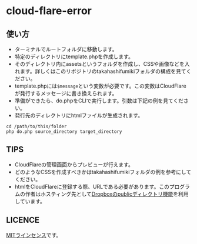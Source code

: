 cloud-flare-error
=================

## 使い方

* ターミナルでルートフォルダに移動します。
* 特定のディレクトリにtemplate.phpを作成します。
* そのディレクトリ内にassetsというフォルダを作成し、CSSや画像などを入れます。詳しくはこのリポジトリのtakahashifumikiフォルダの構成を見てください。
* template.phpには`$message`という変数が必要です。この変数はCloudFlareが発行するメッセージに書き換えられます。
* 準備ができたら、do.phpをCLIで実行します。引数は下記の例を見てください。
* 発行先のディレクトリにhtmlファイルが生成されます。

```
cd /path/to/this/folder
php do.php source_directory target_directory
```

## TIPS

* CloudFlareの管理画面からプレビューが行えます。
* どのようなCSSを作成すべきかはtakahashifumikiフォルダの例を参考にしてください。
* htmlをCloudFlareに登録する際、URLである必要があります。このプログラムの作者はホスティング先として[Dropboxのpublicディレクトリ機能](https://www.dropbox.com/ja/help/16)を利用しています。

## LICENCE

[MITラインセンス](http://opensource.org/licenses/mit-license.php)です。


